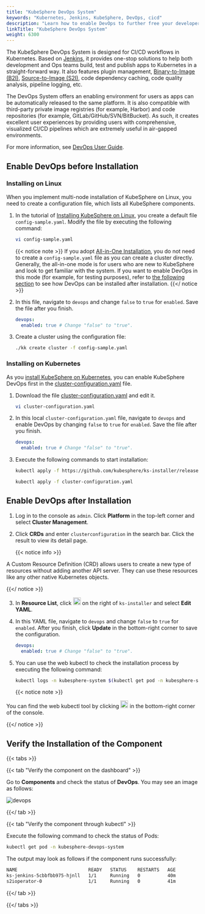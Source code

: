 ```yaml
---
title: "KubeSphere DevOps System"
keywords: "Kubernetes, Jenkins, KubeSphere, DevOps, cicd"
description: "Learn how to enable DevOps to further free your developers and let them focus on code writing."
linkTitle: "KubeSphere DevOps System"
weight: 6300
---
```


The KubeSphere DevOps System is designed for CI/CD workflows in Kubernetes. Based on [Jenkins](https://jenkins.io/), it provides one-stop solutions to help both development and Ops teams build, test and publish apps to Kubernetes in a straight-forward way. It also features plugin management, [Binary-to-Image (B2I)](../../project-user-guide/image-builder/binary-to-image/), [Source-to-Image (S2I)](../../project-user-guide/image-builder/source-to-image/), code dependency caching, code quality analysis, pipeline logging, etc.

The DevOps System offers an enabling environment for users as apps can be automatically released to the same platform. It is also compatible with third-party private image registries (for example, Harbor) and code repositories (for example, GitLab/GitHub/SVN/BitBucket). As such, it creates excellent user experiences by providing users with comprehensive, visualized CI/CD pipelines which are extremely useful in air-gapped environments.

For more information, see [DevOps User Guide](../../devops-user-guide/).

## Enable DevOps before Installation

### Installing on Linux

When you implement multi-node installation of KubeSphere on Linux, you need to create a configuration file, which lists all KubeSphere components.

1. In the tutorial of [Installing KubeSphere on Linux](../../installing-on-linux/introduction/multioverview/), you create a default file `config-sample.yaml`. Modify the file by executing the following command:

    ```bash
    vi config-sample.yaml
    ```

    {{< notice note >}}
If you adopt [All-in-One Installation](../../quick-start/all-in-one-on-linux/), you do not need to create a `config-sample.yaml` file as you can create a cluster directly. Generally, the all-in-one mode is for users who are new to KubeSphere and look to get familiar with the system. If you want to enable DevOps in this mode (for example, for testing purposes), refer to [the following section](#enable-devops-after-installation) to see how DevOps can be installed after installation.
    {{</ notice >}}

2. In this file, navigate to `devops` and change `false` to `true` for `enabled`. Save the file after you finish.

    ```yaml
    devops:
      enabled: true # Change "false" to "true".
    ```

3. Create a cluster using the configuration file:

    ```bash
    ./kk create cluster -f config-sample.yaml
    ```

### Installing on Kubernetes

As you [install KubeSphere on Kubernetes](../../installing-on-kubernetes/introduction/overview/), you can enable KubeSphere DevOps first in the [cluster-configuration.yaml](https://github.com/kubesphere/ks-installer/releases/download/v3.1.0/cluster-configuration.yaml) file.

1. Download the file [cluster-configuration.yaml](https://github.com/kubesphere/ks-installer/releases/download/v3.1.0/cluster-configuration.yaml) and edit it.

    ```bash
    vi cluster-configuration.yaml
    ```

2. In this local `cluster-configuration.yaml` file, navigate to `devops` and enable DevOps by changing `false` to `true` for `enabled`. Save the file after you finish.

    ```yaml
    devops:
      enabled: true # Change "false" to "true".
    ```

3. Execute the following commands to start installation:

    ```bash
    kubectl apply -f https://github.com/kubesphere/ks-installer/releases/download/v3.1.0/kubesphere-installer.yaml
    
    kubectl apply -f cluster-configuration.yaml
    ```

## Enable DevOps after Installation

1. Log in to the console as `admin`. Click **Platform** in the top-left corner and select **Cluster Management**.
   
2. Click **CRDs** and enter `clusterconfiguration` in the search bar. Click the result to view its detail page.

    {{< notice info >}}

A Custom Resource Definition (CRD) allows users to create a new type of resources without adding another API server. They can use these resources like any other native Kubernetes objects.

{{</ notice >}}

3. In **Resource List**, click <img src="/images/docs/enable-pluggable-components/kubesphere-devops-system/three-dots.png" height="20px"> on the right of `ks-installer` and select **Edit YAML**.
   
4. In this YAML file, navigate to `devops` and change `false` to `true` for `enabled`. After you finish, click **Update** in the bottom-right corner to save the configuration.

    ```yaml
    devops:
      enabled: true # Change "false" to "true".
    ```

5. You can use the web kubectl to check the installation process by executing the following command:

    ```bash
    kubectl logs -n kubesphere-system $(kubectl get pod -n kubesphere-system -l app=ks-install -o jsonpath='{.items[0].metadata.name}') -f
    ```

    {{< notice note >}}

You can find the web kubectl tool by clicking <img src="/images/docs/enable-pluggable-components/kubesphere-devops-system/hammer.png" height="20px"> in the bottom-right corner of the console.

{{</ notice >}}

## Verify the Installation of the Component

{{< tabs >}}

{{< tab "Verify the component on the dashboard" >}}

Go to **Components** and check the status of **DevOps**. You may see an image as follows:

![devops](/images/docs/enable-pluggable-components/kubesphere-devops-system/devops.png)

{{</ tab >}}

{{< tab "Verify the component through kubectl" >}}

Execute the following command to check the status of Pods:

```bash
kubectl get pod -n kubesphere-devops-system
```

The output may look as follows if the component runs successfully:

```bash
NAME                          READY   STATUS    RESTARTS   AGE
ks-jenkins-5cbbfbb975-hjnll   1/1     Running   0          40m
s2ioperator-0                 1/1     Running   0          41m
```

{{</ tab >}}

{{</ tabs >}}
